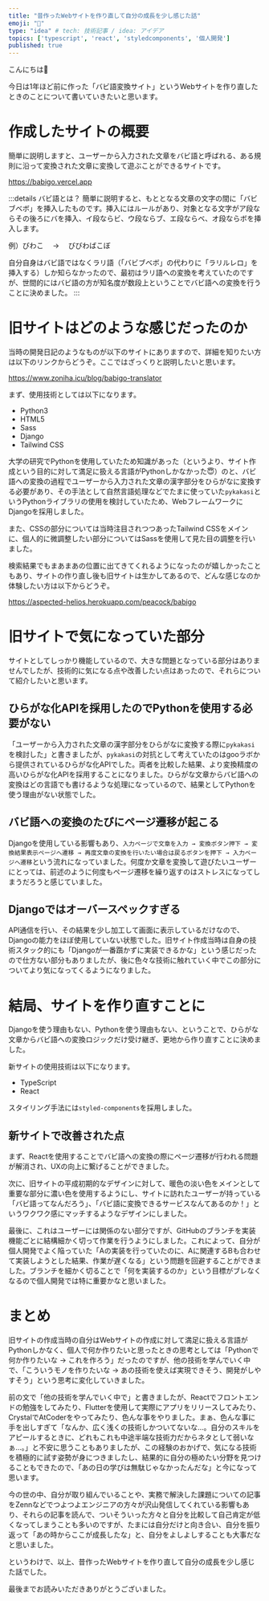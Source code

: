 ```yaml
---
title: "昔作ったWebサイトを作り直して自分の成長を少し感じた話"
emoji: "🕺"
type: "idea" # tech: 技術記事 / idea: アイデア
topics: ['typescript', 'react', 'styledcomponents', '個人開発']
published: true
---
```


こんにちは👋

今日は1年ほど前に作った「バビ語変換サイト」というWebサイトを作り直したときのことについて書いていきたいと思います。

# 作成したサイトの概要

簡単に説明しますと、ユーザーから入力された文章をバビ語と呼ばれる、ある規則に沿って変換された文章に変換して遊ぶことができるサイトです。

https://babigo.vercel.app

:::details バビ語とは？
簡単に説明すると、もととなる文章の文字の間に「バビブベボ」を挿入したものです。挿入にはルールがあり、対象となる文字がア段ならその後ろにバを挿入、イ段ならビ、ウ段ならブ、エ段ならベ、オ段ならボを挿入します。

例）びわこ　 → 　びびわばこぼ

自分自身はバビ語ではなくラリ語（「バビブベボ」の代わりに「ラリルレロ」を挿入する）しか知らなかったので、最初はラリ語への変換を考えていたのですが、世間的にはバビ語の方が知名度が数段上ということでバビ語への変換を行うことに決めました。
:::

# 旧サイトはどのような感じだったのか

当時の開発日記のようなものが以下のサイトにありますので、詳細を知りたい方は以下のリンクからどうぞ。ここではざっくりと説明したいと思います。

https://www.zoniha.icu/blog/babigo-translator

まず、使用技術としては以下になります。

- Python3
- HTML5
- Sass
- Django
- Tailwind CSS

大学の研究でPythonを使用していたため知識があった（というより、サイト作成という目的に対して満足に扱える言語がPythonしかなかった😇）のと、バビ語への変換の過程でユーザーから入力された文章の漢字部分をひらがなに変換する必要があり、その手法として自然言語処理などでたまに使っていた`pykakasi`というPythonライブラリの使用を検討していたため、WebフレームワークにDjangoを採用しました。

また、CSSの部分については当時注目されつつあったTailwind CSSをメインに、個人的に微調整したい部分についてはSassを使用して見た目の調整を行いました。

検索結果でもまあまあの位置に出てきてくれるようになったのが嬉しかったこともあり、サイトの作り直し後も旧サイトは生かしてあるので、どんな感じなのか体験したい方は以下からどうぞ。

https://aspected-helios.herokuapp.com/peacock/babigo

# 旧サイトで気になっていた部分

サイトとしてしっかり機能しているので、大きな問題となっている部分はありませんでしたが、技術的に気になる点や改善したい点はあったので、それらについて紹介したいと思います。

## ひらがな化APIを採用したのでPythonを使用する必要がない

「ユーザーから入力された文章の漢字部分をひらがなに変換する際に`pykakasi`を検討した」と書きましたが、`pykakasi`の対抗として考えていたのはgooラボから提供されているひらがな化APIでした。両者を比較した結果、より変換精度の高いひらがな化APIを採用することになりました。ひらがな文章からバビ語への変換はどの言語でも書けるような処理になっているので、結果としてPythonを使う理由がない状態でした。

## バビ語への変換のたびにページ遷移が起こる

Djangoを使用している影響もあり、`入力ページで文章を入力 → 変換ボタン押下 → 変換結果表示ページへ遷移 → 再度文章の変換を行いたい場合は戻るボタンを押下 → 入力ページへ遷移`という流れになっていました。何度か文章を変換して遊びたいユーザーにとっては、前述のように何度もページ遷移を繰り返すのはストレスになってしまうだろうと感じていました。

## Djangoではオーバースペックすぎる

API通信を行い、その結果を少し加工して画面に表示しているだけなので、Djangoの能力をほぼ使用していない状態でした。旧サイト作成当時は自身の技術スタック的にも「Djangoが一番躓かずに実装できるかな」という感じだったので仕方ない部分もありましたが、後に色々な技術に触れていく中でこの部分についてより気になってくるようになりました。

# 結局、サイトを作り直すことに

Djangoを使う理由もない、Pythonを使う理由もない、ということで、ひらがな文章からバビ語への変換ロジックだけ受け継ぎ、更地から作り直すことに決めました。

新サイトの使用技術は以下になります。

- TypeScript
- React

スタイリング手法には`styled-components`を採用しました。

## 新サイトで改善された点

まず、Reactを使用することでバビ語への変換の際にページ遷移が行われる問題が解消され、UXの向上に繋げることができました。

次に、旧サイトの平成初期的なデザインに対して、暖色の淡い色をメインとして重要な部分に濃い色を使用するようにし、サイトに訪れたユーザーが持っている「バビ語ってなんだろう」、「バビ語に変換できるサービスなんてあるのか！」というワクワク感にマッチするようなデザインにしました。

最後に、これはユーザーには関係のない部分ですが、GitHubのブランチを実装機能ごとに結構細かく切って作業を行うようにしました。これによって、自分が個人開発でよく陥っていた「Aの実装を行っていたのに、Aに関連するBも合わせて実装しようとした結果、作業が遅くなる」という問題を回避することができました。ブランチを細かく切ることで「何を実装するのか」という目標がブレなくなるので個人開発では特に重要かなと思いました。

# まとめ

旧サイトの作成当時の自分はWebサイトの作成に対して満足に扱える言語がPythonしかなく、個人で何か作りたいと思ったときの思考としては「Pythonで何か作りたいな → これを作ろう」だったのですが、他の技術を学んでいく中で、「こういうモノを作りたいな → あの技術を使えば実現できそう、開発がしやすそう」という思考に変化していきました。

前の文で「他の技術を学んでいく中で」と書きましたが、Reactでフロントエンドの勉強をしてみたり、Flutterを使用して実際にアプリをリリースしてみたり、CrystalでAtCoderをやってみたり、色んな事をやりました。まぁ、色んな事に手を出しすぎて「なんか、広く浅くの技術しかついてないな...。自分のスキルをアピールするときに、どれもこれも中途半端な技術力だからネタとして弱いなぁ...。」と不安に思うこともありましたが、この経験のおかげで、気になる技術を積極的に試す姿勢が身につきましたし、結果的に自分の極めたい分野を見つけることもできたので、「あの日の学びは無駄じゃなかったんだな」と今になって思います。

今の世の中、自分が取り組んでいることや、実務で解決した課題についての記事をZennなどでつよつよエンジニアの方々が沢山発信してくれている影響もあり、それらの記事を読んで、ついそういった方々と自分を比較して自己肯定が低くなってしまうことも多いのですが、たまには自分だけと向き合い、自分を振り返って「あの時からここが成長したな」と、自分をよしよしすることも大事だなと思いました。

というわけで、以上、昔作ったWebサイトを作り直して自分の成長を少し感じた話でした。

最後までお読みいただきありがとうございました。
